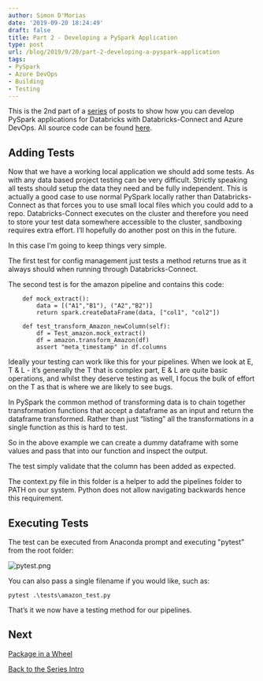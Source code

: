 ```yaml
---
author: Simon D'Morias
date: '2019-09-20 18:24:49'
draft: false
title: Part 2 - Developing a PySpark Application
type: post
url: /blog/2019/9/20/part-2-developing-a-pyspark-application
tags:
- PySpark
- Azure DevOps
- Building
- Testing
---
```


This is the 2nd part of a [series](/blog/2019/9/20/series-developing-a-pyspark-application) of posts to show how you can develop PySpark applications for Databricks with Databricks-Connect and Azure DevOps.   All source code can be found [here](https://github.com/DataThirstLtd/Databricks-Connect-PySpark).

## Adding Tests

Now that we have a working local application we should add some tests. As with any data based project testing can be very difficult. Strictly speaking all tests should setup the data they need and be fully independent.  This is actually a good case to use normal PySpark locally rather than Databricks-Connect as that forces you to use small local files which you could add to a repo. Databricks-Connect executes on the cluster and therefore you need to store your test data somewhere accessible to the cluster, sandboxing requires extra effort. I’ll hopefully do another post on this in the future.

In this case I’m going to keep things very simple.

The first test for config management just tests a method returns true as it always should when running through Databricks-Connect.

The second test is for the amazon pipeline and contains this code:

```
    def mock_extract():
        data = [("A1","B1"), ("A2","B2")]
        return spark.createDataFrame(data, ["col1", "col2"])

    def test_transform_Amazon_newColumn(self):
        df = Test_amazon.mock_extract()
        df = amazon.transform_Amazon(df)
        assert "meta_timestamp" in df.columns
```


Ideally your testing can work like this for your pipelines. When we look at E, T & L - it’s generally the T that is complex part, E & L are quite basic operations, and whilst they deserve testing as well, I focus the bulk of effort on the T as that is where we are likely to see bugs.

In PySpark the common method of transforming data is to chain together transformation functions that accept a dataframe as an input and return the dataframe transformed. Rather than just “listing” all the transformations in a single function as this is hard to test.

So in the above example we can create a dummy dataframe with some values and pass that into our function and inspect the output.

The test simply validate that the column has been added as expected. 

The context.py file in this folder is a helper to add the pipelines folder to PATH on our system. Python does not allow navigating backwards hence this requirement.

## Executing Tests

The test can be executed from Anaconda prompt and executing "pytest” from the root folder:

















  

    
  
    



      

      
        
          
        
        

        
          
            
          


            


             
![pytest.png](/images/pytest.png)

            


          


        
          
        

        
      
        
      

    


  


  




  
You can also pass a single filename if you would like, such as:
    
```pytest .\tests\amazon_test.py```

That’s it we now have a testing method for our pipelines.

## Next

[Package in a Wheel](/blog/2019/9/20/part-3-developing-a-pyspark-application)

[Back to the Series Intro](/blog/2019/9/20/series-developing-a-pyspark-application)
